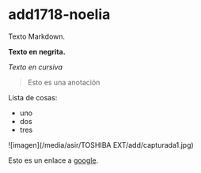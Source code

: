 # add1718-noelia

Texto Markdown.

**Texto en negrita.**

*Texto en cursiva*

> Esto es una anotación

Lista de cosas:
* uno
* dos
* tres

![imagen](/media/asir/TOSHIBA EXT/add/capturada1.jpg)

Esto es un enlace a [google](http://www.google.es).
